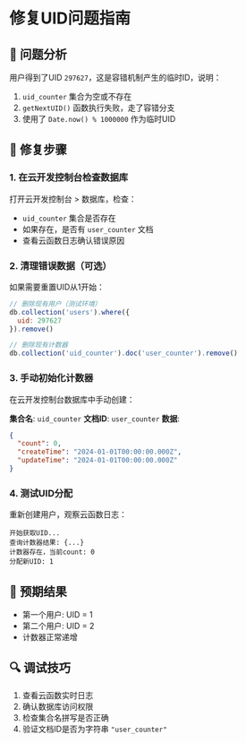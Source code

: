 # 修复UID问题指南

## 🐛 问题分析
用户得到了UID `297627`，这是容错机制产生的临时ID，说明：
1. `uid_counter` 集合为空或不存在
2. `getNextUID()` 函数执行失败，走了容错分支
3. 使用了 `Date.now() % 1000000` 作为临时UID

## 🔧 修复步骤

### 1. 在云开发控制台检查数据库
打开云开发控制台 > 数据库，检查：
- `uid_counter` 集合是否存在
- 如果存在，是否有 `user_counter` 文档
- 查看云函数日志确认错误原因

### 2. 清理错误数据（可选）
如果需要重置UID从1开始：
```javascript
// 删除现有用户（测试环境）
db.collection('users').where({
  uid: 297627
}).remove()

// 删除现有计数器
db.collection('uid_counter').doc('user_counter').remove()
```

### 3. 手动初始化计数器
在云开发控制台数据库中手动创建：

**集合名**: `uid_counter`
**文档ID**: `user_counter`
**数据**:
```json
{
  "count": 0,
  "createTime": "2024-01-01T00:00:00.000Z",
  "updateTime": "2024-01-01T00:00:00.000Z"
}
```

### 4. 测试UID分配
重新创建用户，观察云函数日志：
```
开始获取UID...
查询计数器结果: {...}
计数器存在，当前count: 0
分配新UID: 1
```

## 🎯 预期结果
- 第一个用户: UID = 1
- 第二个用户: UID = 2
- 计数器正常递增

## 🔍 调试技巧
1. 查看云函数实时日志
2. 确认数据库访问权限
3. 检查集合名拼写是否正确
4. 验证文档ID是否为字符串 `"user_counter"`
